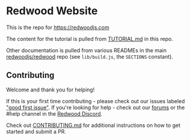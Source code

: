 # Redwood Website

This is the repo for https://redwoodjs.com

The content for the tutorial is pulled from [TUTORIAL.md](./TUTORIAL.md) in this repo.

Other documentation is pulled from various READMEs in the main [redwoodjs/redwood](https://github.com/redwoodjs/redwood) repo (see `lib/build.js`, the `SECTIONS` constant).

## Contributing

Welcome and thank you for helping!

If this is your first time contributing - please check out our issues labeled ["good first issue"](https://github.com/redwoodjs/redwoodjs.com/issues?q=is%3Aopen+is%3Aissue+label%3A%22good+first+issue%22). If you're looking for help - check out our [forums](https://community.redwoodjs.com/) or the #help channel in the [Redwood Discord](https://discord.gg/jjSYEQd).

Check out [CONTRIBUTING.md](./CONTRIBUTING.md) for additional instructions on how to get started and submit a PR.
